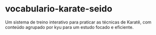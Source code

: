 # vocabulario-karate-seido
Um sistema de treino interativo para praticar as técnicas de Karatê, com conteúdo agrupado por kyu para um estudo focado e eficiente.
